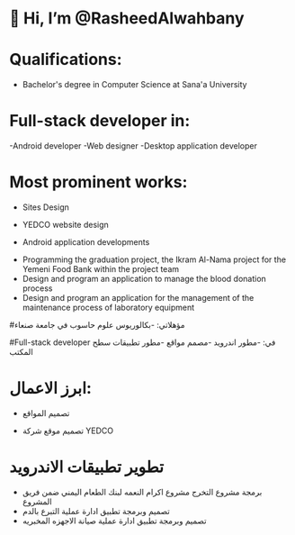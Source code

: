 # 👋 Hi, I’m @RasheedAlwahbany
# Qualifications:
- Bachelor's degree in Computer Science at Sana'a University 

# Full-stack developer in:
-Android developer 
-Web designer 
-Desktop application developer 

# Most prominent works:  
* Sites Design 
- YEDCO website design 

* Android application developments 
- Programming the graduation project, the Ikram Al-Nama project for the Yemeni Food Bank within the project team 
- Design and program an application to manage the blood donation process 
- Design and program an application for the management of the maintenance process of laboratory equipment


#مؤهلاتي:
-بكالوريوس علوم حاسوب في جامعة صنعاء

#Full-stack developer في:
-مطور اندرويد
-مصمم مواقع
-مطور تطبيقات سطح المكتب

# ابرز الاعمال:
* تصميم المواقع
- تصميم موقع شركة YEDCO 
# تطوير تطبيقات الاندرويد

- برمجة مشروع التخرج مشروع اكرام النعمه لبنك الطعام اليمني ضمن فريق المشروع
- تصميم وبرمجة تطبيق ادارة عملية التبرع بالدم
- تصميم وبرمجة تطبيق ادارة عملية صيانة الاجهزه المخبريه

<!---
RasheedAlwahbany/RasheedAlwahbany is a ✨ special ✨ repository because its `README.md` (this file) appears on your GitHub profile.
You can click the Preview link to take a look at your changes.
--->

